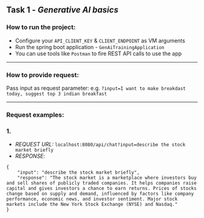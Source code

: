 ## Task 1 - _Generative AI basics_

### How to run the project:
- Configure your `API_CLIENT_KEY` & `CLIENT_ENDPOINT` as VM arguments
- Run the spring boot application - `GenAiTrainingApplication`
- You can use tools like `Postman` to fire REST API calls to use the app

---
### How to provide request:
Pass input as request parameter: 
e.g.
`?input=I want to make breakdast today, suggest top 3 indian breakfast`


---
### Request examples:
### 1. 
- _REQUEST URL:_ `localhost:8080/api/chat?input=describe the stock market briefly`
- _RESPONSE_:  
``` 
{
    "input": "describe the stock market briefly",              
    "response": "The stock market is a marketplace where investors buy and sell shares of publicly traded companies. It helps companies raise capital and gives investors a chance to earn returns. Prices of stocks change based on supply and demand, influenced by factors like company performance, economic news, and investor sentiment. Major stock markets include the New York Stock Exchange (NYSE) and Nasdaq."
}
```


